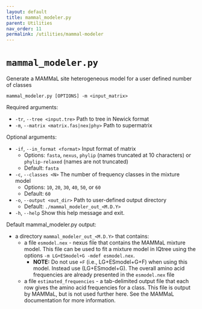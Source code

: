 ```yaml
---
layout: default
title: mammal_modeler.py
parent: Utilities
nav_order: 11
permalink: /utilities/mammal-modeler
---
```


# `mammal_modeler.py`

Generate a MAMMaL site heterogeneous model for a user defined number of classes

`mammal_modeler.py [OPTIONS] -m <input_matrix>`

Required arguments:
- `-tr`, `--tree <input.tre>` Path to tree in Newick format
- `-m`, `--matrix <matrix.fas|nex|phy>` Path to supermatrix

Optional arguments:
- `-if`, `--in_format <format>` Input format of matrix
  - Options: `fasta`, `nexus`, `phylip` (names truncated at 10 characters) or `phylip-relaxed` (names are not truncated)
  - Default: `fasta`
- `-c`, `--classes <N>` The number of frequency classes in the mixture model
  - Options: `10`, `20`, `30`, `40`, `50`, or `60`
  - Default: `60`
- `-o`, `--output <out_dir>` Path to user-defined output directory
  - Default: `./mammal_modeler_out_<M.D.Y>`
- `-h`, `--help` Show this help message and exit.

Default mammal_modeler.py output:
- a directory `mammal_modeler_out_<M.D.Y>` that contains:
    - a file `esmodel.nex` - nexus file that contains the MAMMaL mixture model. This file can be used to fit a mixture model in IQtree using the options `-m LG+ESmodel+G -mdef esmodel.nex`. 
      - **NOTE:** Do not use `+F` (i.e., LG+ESmodel+G+F) when using this model. Instead use (LG+ESmodel+G). The overall amino acid frequencies are already presented in the `esmodel.nex` file
  - a file `estimated_frequencies` - a tab-delimited output file that each row gives the amino acid frequencies for a class. This file is output by MAMMaL, but is not used further here. See the MAMMaL documentation for more information.